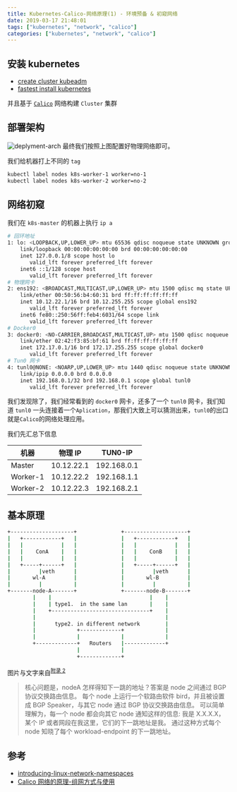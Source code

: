 ```yaml
---
title: Kubernetes-Calico-网络原理(1) - 环境预备 & 初窥网络
date: 2019-03-17 21:48:01
tags: ["kubernetes", "network", "calico"]
categories: ["kubernetes", "network", "calico"]
---
```


## 安装 kubernetes

- [create cluster kubeadm](https://kubernetes.io/docs/setup/independent/create-cluster-kubeadm/)
- [fastest install kubernetes](http://mediawiki.yannxia.top/index.php/Fastest_Install_Kubernetes)

并且基于 [`Calico`](https://www.projectcalico.org/) 网络构建 `Cluster` 集群

<!-- more -->

## 部署架构

![deplyment-arch](https://ws1.sinaimg.cn/large/eddc95fcgy1g0zwugecopj20m40dkq3b.jpg)
最终我们按照上图配置好物理网络即可。

我们给机器打上不同的 `tag`

```bash
kubectl label nodes k8s-worker-1 worker=no-1
kubectl label nodes k8s-worker-2 worker=no-2
```

## 网络初窥

我们在 `k8s-master` 的机器上执行 `ip a`

```bash
# 回环地址
1: lo: <LOOPBACK,UP,LOWER_UP> mtu 65536 qdisc noqueue state UNKNOWN group default qlen 1
    link/loopback 00:00:00:00:00:00 brd 00:00:00:00:00:00
    inet 127.0.0.1/8 scope host lo
       valid_lft forever preferred_lft forever
    inet6 ::1/128 scope host
       valid_lft forever preferred_lft forever
# 物理网卡
2: ens192: <BROADCAST,MULTICAST,UP,LOWER_UP> mtu 1500 qdisc mq state UP group default qlen 1000
    link/ether 00:50:56:b4:60:31 brd ff:ff:ff:ff:ff:ff
    inet 10.12.22.1/16 brd 10.12.255.255 scope global ens192
       valid_lft forever preferred_lft forever
    inet6 fe80::250:56ff:feb4:6031/64 scope link
       valid_lft forever preferred_lft forever
# Docker0
3: docker0: <NO-CARRIER,BROADCAST,MULTICAST,UP> mtu 1500 qdisc noqueue state DOWN group default
    link/ether 02:42:f3:85:bf:61 brd ff:ff:ff:ff:ff:ff
    inet 172.17.0.1/16 brd 172.17.255.255 scope global docker0
       valid_lft forever preferred_lft forever
# Tun0 网卡
4: tunl0@NONE: <NOARP,UP,LOWER_UP> mtu 1440 qdisc noqueue state UNKNOWN group default qlen 1
    link/ipip 0.0.0.0 brd 0.0.0.0
    inet 192.168.0.1/32 brd 192.168.0.1 scope global tunl0
       valid_lft forever preferred_lft forever
```

我们发现除了，我们经常看到的 `docker0` 网卡，还多了一个 `tunl0` 网卡，我们知道 `tunl0` 一头连接着一个`Aplication`，那我们大致上可以猜测出来，`tunl0`的出口就是`Calico`的网络处理应用。

我们先汇总下信息

| 机器     | 物理 IP    | TUN0-IP     |
| -------- | ---------- | ----------- |
| Master   | 10.12.22.1 | 192.168.0.1 |
| Worker-1 | 10.12.22.2 | 192.168.1.1 |
| Worker-2 | 10.12.22.3 | 192.168.2.1 |

## 基本原理

```bash
+--------------------+              +--------------------+
|   +------------+   |              |   +------------+   |
|   |            |   |              |   |            |   |
|   |    ConA    |   |              |   |    ConB    |   |
|   |            |   |              |   |            |   |
|   +-----+------+   |              |   +-----+------+   |
|         |veth      |              |         |veth      |
|       wl-A         |              |       wl-B         |
|         |          |              |         |          |
+-------node-A-------+              +-------node-B-------+
        |    |                               |    |
        |    | type1.  in the same lan       |    |
        |    +-------------------------------+    |
        |                                         |
        |      type2. in different network        |
        |             +-------------+             |
        |             |             |             |
        +-------------+   Routers   |-------------+
                      |             |
                      +-------------+
```

图片与文字来自<sup>[附录 2](#Calico网络的原理-组网方式与使用)</sup>

> 核心问题是，nodeA 怎样得知下一跳的地址？答案是 node 之间通过 BGP 协议交换路由信息。
> 每个 node 上运行一个软路由软件 bird，并且被设置成 BGP Speaker，与其它 node 通过 BGP 协议交换路由信息。
> 可以简单理解为，每一个 node 都会向其它 node 通知这样的信息:
> 我是 X.X.X.X，某个 IP 或者网段在我这里，它们的下一跳地址是我。
> 通过这种方式每个 node 知晓了每个 workload-endpoint 的下一跳地址。

## 参考

- [introducing-linux-network-namespaces](https://blog.scottlowe.org/2013/09/04/introducing-linux-network-namespaces/)
- [Calico 网络的原理-组网方式与使用](https://www.lijiaocn.com/%E9%A1%B9%E7%9B%AE/2017/04/11/calico-usage.html#as-per-rack)
